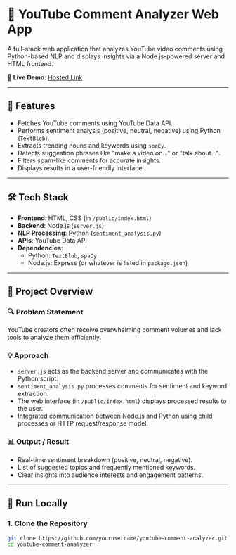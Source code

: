 # 🎯 YouTube Comment Analyzer Web App

A full-stack web application that analyzes YouTube video comments using Python-based NLP and displays insights via a Node.js-powered server and HTML frontend.

🔗 **Live Demo**: [Hosted Link](https://ytstat.onrender.com/)

---

## 📌 Features

- Fetches YouTube comments using YouTube Data API.
- Performs sentiment analysis (positive, neutral, negative) using Python (`TextBlob`).
- Extracts trending nouns and keywords using `spaCy`.
- Detects suggestion phrases like "make a video on..." or "talk about...".
- Filters spam-like comments for accurate insights.
- Displays results in a user-friendly interface.

---

## 🛠️ Tech Stack

- **Frontend**: HTML, CSS (in `/public/index.html`)
- **Backend**: Node.js (`server.js`)
- **NLP Processing**: Python (`sentiment_analysis.py`)
- **APIs**: YouTube Data API
- **Dependencies**:
  - Python: `TextBlob`, `spaCy`
  - Node.js: Express (or whatever is listed in `package.json`)

---

## 🧠 Project Overview

### 🔍 Problem Statement
YouTube creators often receive overwhelming comment volumes and lack tools to analyze them efficiently.

### 💡 Approach
- `server.js` acts as the backend server and communicates with the Python script.
- `sentiment_analysis.py` processes comments for sentiment and keyword extraction.
- The web interface (in `/public/index.html`) displays processed results to the user.
- Integrated communication between Node.js and Python using child processes or HTTP request/response model.

### 📊 Output / Result
- Real-time sentiment breakdown (positive, neutral, negative).
- List of suggested topics and frequently mentioned keywords.
- Clear insights into audience interests and engagement patterns.

---

## 🚀 Run Locally

### 1. Clone the Repository
```bash
git clone https://github.com/yourusername/youtube-comment-analyzer.git
cd youtube-comment-analyzer
